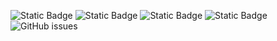 ![Static Badge](https://img.shields.io/badge/blacklists-60-000000) ![Static Badge](https://img.shields.io/badge/blacklisted-3051808-cc0000) ![Static Badge](https://img.shields.io/badge/whitelisted-2243-00CC00) ![Static Badge](https://img.shields.io/badge/streaming_blacklist-28107-000000) ![GitHub issues](https://img.shields.io/github/issues/fabriziosalmi/blacklists)
